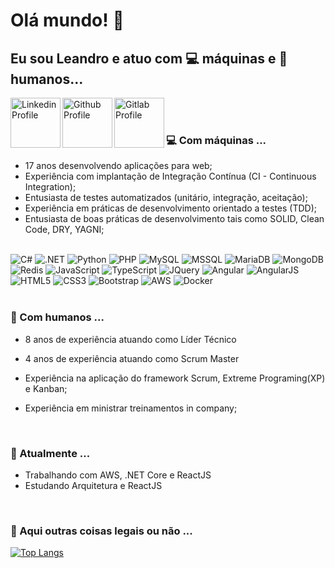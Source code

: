 # Olá mundo! 👋


## Eu sou Leandro e atuo com 💻 máquinas e 👨‍ humanos...

<div display="inline-block">

<a href="https://www.linkedin.com/in/imleandroribeiro/">
<img src="https://img.shields.io/badge/LinkedIn-0077B5?style=for-the-badge&logo=linkedin&logoColor=white" alt="Linkedin Profile" title="Linkedin Profile" width="80px" align="left" />
</a>

<a href="https://github.com/leandroribeiro">
<img src="https://img.shields.io/badge/GitHub-100000?style=for-the-badge&logo=github&logoColor=white" alt="Github Profile" title="Github Profile" width="80px" align="left"  />
</a>

<a href="https://gitlab.com/users/mister-ribeiro/projects">
<img src="https://img.shields.io/badge/GitLab-330F63?style=for-the-badge&logo=gitlab&logoColor=white" alt="Gitlab Profile" title="Gitlab Profile" width="80px" align="left"  />
</a>

</div>

<!--
**leandroribeiro/leandroribeiro** is a ✨ _special_ ✨ repository because its `README.md` (this file) appears on your GitHub profile.
-->

</br>
</br>

### 💻 Com máquinas ...

* 17 anos desenvolvendo aplicações para web;
* Experiência com implantação de Integração Contínua (CI - Continuous Integration);
* Entusiasta de testes automatizados (unitário, integração, aceitação);
* Experiência em práticas de desenvolvimento orientado a testes (TDD);
* Entusiasta de boas práticas de desenvolvimento tais como SOLID, Clean Code, DRY, YAGNI;

</br>

<div>


<img src="https://img.shields.io/badge/C%23-239120?style=for-the-badge&logo=c-sharp&logoColor=white" alt="C#" title="C#" />
<img src="https://img.shields.io/badge/.NET-512BD4?style=for-the-badge&logo=dotnet&logoColor=white" alt=".NET" title=".NET" />
<img src="https://img.shields.io/badge/Python-14354C?style=for-the-badge&logo=python&logoColor=white" alt="Python" title="Python" />
<img src="https://img.shields.io/badge/PHP-777BB4?style=for-the-badge&logo=php&logoColor=white" alt="PHP" title="PHP" />
<img src="https://img.shields.io/badge/MySQL-00000F?style=for-the-badge&logo=mysql&logoColor=white" alt="MySQL" title="MySQL" />
<img src="https://img.shields.io/badge/Microsoft_SQL_Server-CC2927?style=for-the-badge&logo=microsoft-sql-server&logoColor=white" alt="MSSQL" title="MSSQL" />
<img src="https://img.shields.io/badge/MariaDB-003545?style=for-the-badge&logo=mariadb&logoColor=white" alt="MariaDB" title="MariaDB" />
<img src="https://img.shields.io/badge/MongoDB-4EA94B?style=for-the-badge&logo=mongodb&logoColor=white" alt="MongoDB" title="MongoDB" />
<img src="https://img.shields.io/badge/redis-%23DD0031.svg?&style=for-the-badge&logo=redis&logoColor=white" alt="Redis" title="Redis" />
<img src="https://img.shields.io/badge/JavaScript-323330?style=for-the-badge&logo=javascript&logoColor=F7DF1E" alt="JavaScript" title="JavaScript" />
<img src="https://img.shields.io/badge/TypeScript-007ACC?style=for-the-badge&logo=typescript&logoColor=white" alt="TypeScript" title="TypeScript" />
<img src="https://img.shields.io/badge/jQuery-0769AD?style=for-the-badge&logo=jquery&logoColor=white" alt="JQuery" title="JQuery" />
<img src="https://img.shields.io/badge/Angular-DD0031?style=for-the-badge&logo=angular&logoColor=white" alt="Angular" title="Angular" />
<img src="https://img.shields.io/badge/AngularJS-E23237?style=for-the-badge&logo=angularjs&logoColor=white" alt="AngularJS" title="AngularJS" />
<img src="https://img.shields.io/badge/HTML5-E34F26?style=for-the-badge&logo=html5&logoColor=white" alt="HTML5" title="HTML5" />
<img src="https://img.shields.io/badge/CSS3-1572B6?style=for-the-badge&logo=css3&logoColor=white" alt="CSS3" title="CSS3" />
<img src="https://img.shields.io/badge/Bootstrap-563D7C?style=for-the-badge&logo=bootstrap&logoColor=white" alt="Bootstrap" title="Bootstrap" />
<img src="https://img.shields.io/badge/Amazon_AWS-232F3E?style=for-the-badge&logo=amazon-aws&logoColor=white" alt="AWS" title="AWS" />
<img src="https://img.shields.io/badge/Docker-2CA5E0?style=for-the-badge&logo=docker&logoColor=white" alt="Docker" title="Docker" />


</div>

<br>

### 👨‍ Com humanos ...

* 8 anos de experiência atuando como Líder Técnico
* 4 anos de experiência atuando como Scrum Master

* Experiência na aplicação do framework Scrum, Extreme Programing(XP) e Kanban;
* Experiência em ministrar treinamentos in company;

<br>

### 🌱 Atualmente ...

- Trabalhando com AWS, .NET Core e ReactJS
- Estudando Arquitetura e ReactJS

<br>

### 🚀 Aqui outras coisas legais ou não ...

[![Top Langs](https://github-readme-stats.vercel.app/api/top-langs/?username=leandroribeiro&layout=compact)](https://github.com/leandroribeiro?tab=repositories)
